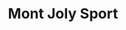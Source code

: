---
title: "Mont Joly Sport"
url: /saint-nicolas-de-veroce/mont-joly-sport-route-de-saint-nicolas-de-veroce/
shop: extérieur
---